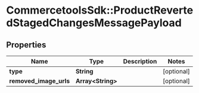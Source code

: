 # CommercetoolsSdk::ProductRevertedStagedChangesMessagePayload

## Properties
Name | Type | Description | Notes
------------ | ------------- | ------------- | -------------
**type** | **String** |  | [optional] 
**removed_image_urls** | **Array&lt;String&gt;** |  | [optional] 

